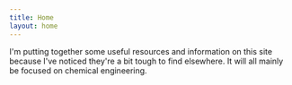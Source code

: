 ```yaml
---
title: Home
layout: home
---
```


I'm putting together some useful resources and information on this site because I've noticed they're a bit tough to find elsewhere. It will all mainly be focused on chemical engineering.